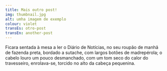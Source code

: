 ```yaml
---
title: Mais outro post!
img: thumbnail.jpg
alt: umha imagem de exemplo
colour: violet
transEs: otro-post
transEn: another-post
---
```


Ficara sentada à mesa a ler o Diário de Notícias, no seu roupão de manhã de fazenda preta, bordado a sutache, com largos botões de madrepérola; o cabelo louro um pouco desmanchado, com um tom seco do calor do travesseiro, enrolava-se, torcido no alto da cabeça pequenina.